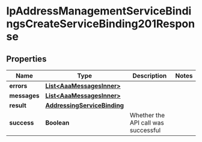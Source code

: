 

# IpAddressManagementServiceBindingsCreateServiceBinding201Response


## Properties

| Name | Type | Description | Notes |
|------------ | ------------- | ------------- | -------------|
|**errors** | [**List&lt;AaaMessagesInner&gt;**](AaaMessagesInner.md) |  |  |
|**messages** | [**List&lt;AaaMessagesInner&gt;**](AaaMessagesInner.md) |  |  |
|**result** | [**AddressingServiceBinding**](AddressingServiceBinding.md) |  |  |
|**success** | **Boolean** | Whether the API call was successful |  |



